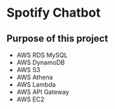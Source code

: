 # Spotify Chatbot

## Purpose of this project

- AWS RDS MySQL
- AWS DynamoDB
- AWS S3
- AWS Athena
- AWS Lambda
- AWS API Gateway
- AWS EC2
